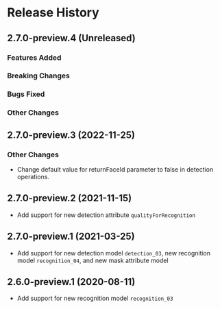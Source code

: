 # Release History

## 2.7.0-preview.4 (Unreleased)

### Features Added

### Breaking Changes

### Bugs Fixed

### Other Changes

## 2.7.0-preview.3 (2022-11-25)

### Other Changes
- Change default value for returnFaceId parameter to false in detection operations. 

## 2.7.0-preview.2 (2021-11-15)
- Add support for new detection attribute `qualityForRecognition`

## 2.7.0-preview.1 (2021-03-25)

- Add support for new detection model `detection_03`, new recognition model `recognition_04`, and new mask attribute model

## 2.6.0-preview.1 (2020-08-11)

- Add support for new recognition model `recognition_03`
